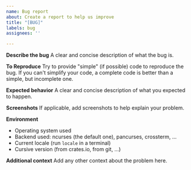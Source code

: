```yaml
---
name: Bug report
about: Create a report to help us improve
title: "[BUG]"
labels: bug
assignees: ''

---
```


**Describe the bug**
A clear and concise description of what the bug is.

**To Reproduce**
Try to provide "simple" (if possible) code to reproduce the bug. If you can't simplify your code, a complete code is better than a simple, but incomplete one.

**Expected behavior**
A clear and concise description of what you expected to happen.

**Screenshots**
If applicable, add screenshots to help explain your problem.

**Environment**
* Operating system used
* Backend used: ncurses (the default one), pancurses, crossterm, ...
* Current locale (run `locale` in a terminal)
* Cursive version (from crates.io, from git, ...)

**Additional context**
Add any other context about the problem here.
